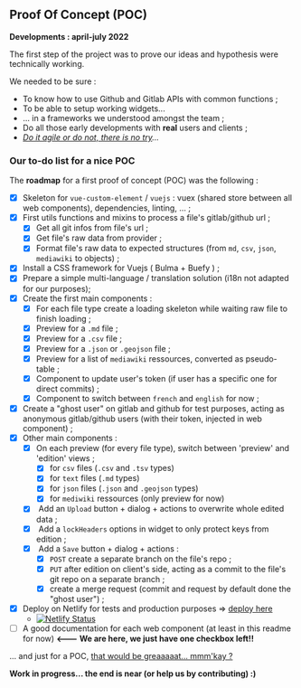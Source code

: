 ## Proof Of Concept (POC)

**Developments : april-july 2022**

The first step of the project was to prove our ideas and hypothesis were technically working.

We needed to be sure :

- To know how to use Github and Gitlab APIs with common functions ;
- To be able to setup working widgets...
- ... in a frameworks we understood amongst the team ;
- Do all those early developments with **real** users and clients ;
- _[Do it agile or do not, there is no try](https://www.youtube.com/watch?v=BQ4yd2W50No)..._

### Our to-do list for a nice POC

The **roadmap** for a first proof of concept (POC) was the following :

- [x] Skeleton for `vue-custom-element` / `vuejs` : vuex (shared store between all web components), dependencies, linting, ... ;
- [x] First utils functions and mixins to process a file's gitlab/github url ;
  - [x] Get all git infos from file's url ;
  - [x] Get file's raw data from provider ;
  - [x] Format file's raw data to expected structures (from `md`, `csv`, `json`, `mediawiki` to objects) ;
- [x] Install a CSS framework for Vuejs ( Bulma + Buefy ) ;
- [x] Prepare a simple multi-language / translation solution (i18n not adapted for our purposes);
- [x] Create the first main components :
  - [x] For each file type create a loading skeleton while waiting raw file to finish loading ;
  - [x] Preview for a `.md` file ;
  - [x] Preview for a `.csv` file ;
  - [x] Preview for a `.json` or `.geojson` file ;
  - [x] Preview for a list of `mediawiki` ressources, converted as pseudo-table ;
  - [x] Component to update user's token (if user has a specific one for direct commits) ;
  - [x] Component to switch between `french` and `english` for now ;
- [x] Create a "ghost user" on gitlab and github for test purposes, acting as anonymous gitlab/github users (with their token, injected in web component) ;
- [x] Other main components :
  - [x] On each preview (for every file type), switch between 'preview' and 'edition' views ;
    - [x] for `csv` files (`.csv` and `.tsv` types)
    - [x] for `text` files (`.md` types)
    - [x] for `json` files (`.json` and `.geojson` types)
    - [x] for `mediwiki` ressources (only preview for now)
  - [x]  Add an `Upload` button + dialog + actions to overwrite whole edited data ;
  - [x]  Add a `lockHeaders` options in widget to only protect keys from edition ;
  - [x]  Add a `Save` button + dialog + actions :
    - [x] `POST` create a separate branch on the file's repo ;
    - [x] `PUT` after edition on client's side, acting as a commit to the file's git repo on a separate branch ;
    - [x] create a merge request (commit and request by default done the "ghost user") ;
- [x] Deploy on Netlify for tests and production purposes => [deploy here](https://gitribute.multi.coop/)
  - [![Netlify Status](https://api.netlify.com/api/v1/badges/1cd66edf-3b08-43db-bd21-6490377bb24a/deploy-status)](https://app.netlify.com/sites/multi-gitribute/deploys)
- [ ] A good documentation for each web component (at least in this readme for now) **<--- We are here, we just have one checkbox left!!**

... and just for a POC, [that would be greaaaaat... mmm'kay ?](https://www.youtube.com/watch?v=JFRa7Ovym8s&ab_channel=IAJSTU)

**Work in progress... the end is near (or help us by contributing) :)**
